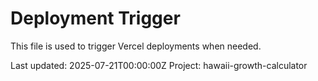 # Deployment Trigger

This file is used to trigger Vercel deployments when needed.

Last updated: 2025-07-21T00:00:00Z
Project: hawaii-growth-calculator